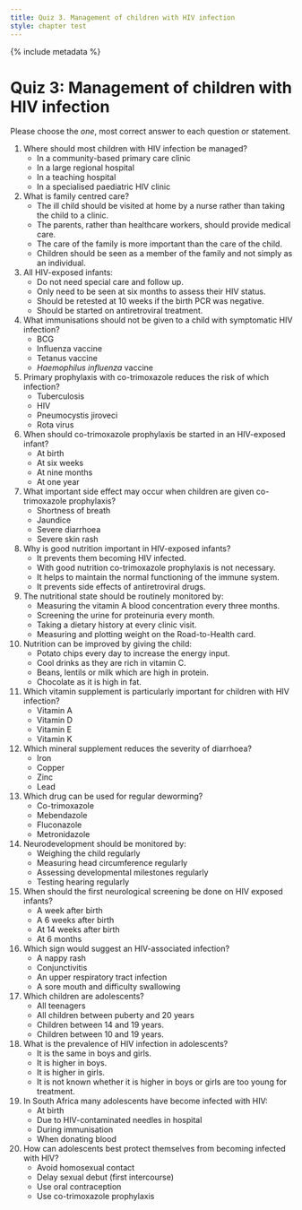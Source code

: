 ```yaml
---
title: Quiz 3. Management of children with HIV infection
style: chapter test
---
```


{% include metadata %}

# Quiz 3: Management of children with HIV infection

Please choose the *one*, most correct answer to each question or statement.

1.	Where should most children with HIV infection be managed?
	+	In a community-based primary care clinic
	-	In a large regional hospital
	-	In a teaching hospital
	-	In a specialised paediatric HIV clinic
2.	What is family centred care?
	-	The ill child should be visited at home by a nurse rather than taking the child to a clinic.
	-	The parents, rather than healthcare workers, should provide medical care. 
	-	The care of the family is more important than the care of the child.
	+	Children should be seen as a member of the family and not simply as an individual.
3.	All HIV-exposed infants:
	-	Do not need special care and follow up.
	-	Only need to be seen at six months to assess their HIV status.
	+	Should be retested at 10 weeks if the birth PCR was negative.
	-	Should be started on antiretroviral treatment.
4.	What immunisations should not be given to a child with symptomatic HIV infection?
	+	BCG
	-	Influenza vaccine
	-	Tetanus vaccine
	-	*Haemophilus influenza* vaccine
5.	Primary prophylaxis with co-trimoxazole reduces the risk of which infection?
	-	Tuberculosis
	-	HIV
	+	Pneumocystis jiroveci
	-	Rota virus
6.	When should co-trimoxazole prophylaxis be started in an HIV-exposed infant?
	-	At birth
	+	At six weeks
	-	At nine months
	-	At one year
7.	What important side effect may occur when children are given co-trimoxazole prophylaxis?
	-	Shortness of breath
	-	Jaundice
	-	Severe diarrhoea
	+	Severe skin rash
8.	Why is good nutrition important in HIV-exposed infants?
	-	It prevents them becoming HIV infected.
	-	With good nutrition co-trimoxazole prophylaxis is not necessary.
	+	It helps to maintain the normal functioning of the immune system.
	-	It prevents side effects of antiretroviral drugs.
9.	The nutritional state should be routinely monitored by:
	-	Measuring the vitamin A blood concentration every three months.
	-	Screening the urine for proteinuria every month.
	-	Taking a dietary history at every clinic visit.
	+	Measuring and plotting weight on the Road-to-Health card.
10.	Nutrition can be improved by giving the child:
	-	Potato chips every day to increase the energy input.
	-	Cool drinks as they are rich in vitamin C.
	+	Beans, lentils or milk which are high in protein.
	-	Chocolate as it is high in fat.
11.	Which vitamin supplement is particularly important for children with HIV infection?
	+	Vitamin A
	-	Vitamin D
	-	Vitamin E
	-	Vitamin K
12.	Which mineral supplement reduces the severity of diarrhoea?
	-	Iron
	-	Copper
	+	Zinc
	-	Lead
13.	Which drug can be used for regular deworming?
	-	Co-trimoxazole
	+	Mebendazole
	-	Fluconazole
	-	Metronidazole
14.	Neurodevelopment should be monitored by:
	-	Weighing the child regularly
	-	Measuring head circumference regularly
	+	Assessing developmental milestones regularly
	-	Testing hearing regularly
15.	When should the first neurological screening be done on HIV exposed infants?
	-	A week after birth
	-	A 6 weeks after birth
	+	At 14 weeks after birth
	-	At 6 months
16.	Which sign would suggest an HIV-associated infection?
	-	A nappy rash
	-	Conjunctivitis
	-	An upper respiratory tract infection
	+	A sore mouth and difficulty swallowing
17.	Which children are adolescents?
	-	All teenagers
	-	All children between puberty and 20 years
	-	Children between 14 and 19 years.
	+	Children between 10 and 19 years.
18.	What is the prevalence of HIV infection in adolescents?
	-	It is the same in boys and girls.
	-	It is higher in boys.
	+	It is higher in girls.
	-	It is not known whether it is higher in boys or girls are too young for treatment.
19.	In South Africa many adolescents have become infected with HIV:
	+	At birth
	-	Due to HIV-contaminated needles in hospital
	-	During immunisation
	-	When donating blood
20.	How can adolescents best protect themselves from becoming infected with HIV?
	-	Avoid homosexual contact
	+	Delay sexual debut (first intercourse)
	-	Use oral contraception
	-	Use co-trimoxazole prophylaxis